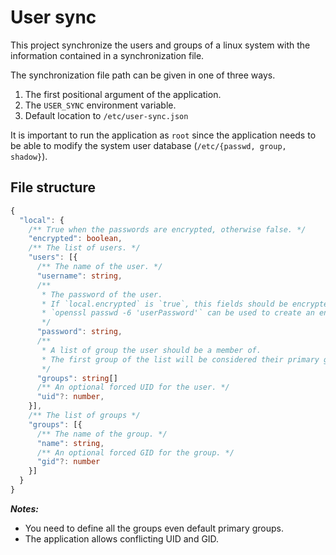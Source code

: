 # User sync

This project synchronize the users and groups of a linux system with the information contained in a synchronization file.

The synchronization file path can be given in one of three ways.
1. The first positional argument of the application.
2. The `USER_SYNC` environment variable.
3. Default location to `/etc/user-sync.json`

It is important to run the application as `root` since the application needs to be able to modify the system user database (`/etc/{passwd, group, shadow}`).

## File structure

```ts
{
  "local": {
    /** True when the passwords are encrypted, otherwise false. */
    "encrypted": boolean,
    /** The list of users. */
    "users": [{
      /** The name of the user. */
      "username": string,
      /**
       * The password of the user.
       * If `local.encrypted` is `true`, this fields should be encrypted.
       * `openssl passwd -6 'userPassword'` can be used to create an encrypted password.
       */
      "password": string,
      /**
       * A list of group the user should be a member of.
       * The first group of the list will be considered their primary group and must be defined.
       */
      "groups": string[]
      /** An optional forced UID for the user. */
      "uid"?: number,
    }],
    /** The list of groups */
    "groups": [{
      /** The name of the group. */
      "name": string,
      /** An optional forced GID for the group. */
      "gid"?: number
    }]
  }
}
```

***Notes:***

* You need to define all the groups even default primary groups.
* The application allows conflicting UID and GID.